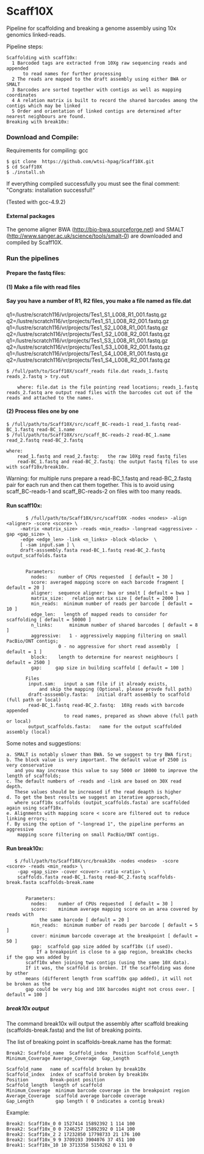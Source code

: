 # Scaff10X
Pipeline for scaffolding and breaking a genome assembly using 10x genomics linked-reads.

Pipeline steps:
        
    Scaffolding with scaff10x:
      1 Barcoded tags are extracted from 10Xg raw sequencing reads and appended 
          to read names for further processing
      2 The reads are mapped to the draft assembly using either BWA or SMALT
      3 Barcodes are sorted together with contigs as well as mapping coordinates
      4 A relation matrix is built to record the shared barcodes among the contigs which may be linked
      5 Order and orientation of linked contigs are determined after nearest neighbours are found. 
    Breaking with break10x:

### Download and Compile:
Requirements for compiling: gcc

    $ git clone  https://github.com/wtsi-hpag/Scaff10X.git 
    $ cd Scaff10X
    $ ./install.sh
		
If everything compiled successfully you must see the final comment: 
		"Congrats: installation successful!"		

(Tested with gcc-4.9.2)


#### External packages
The genome aligner BWA (http://bio-bwa.sourceforge.net) and SMALT (http://www.sanger.ac.uk/science/tools/smalt-0) are downloaded and compiled by Scaff10X.

### Run the pipelines

#### Prepare the fastq files:
#### (1) Make a file with read files
#### Say you have a number of R1, R2 files, you make a file named as file.dat

q1=/lustre/scratch116/vr/projects/Tes1_S1_L008_R1_001.fastq.gz
q2=/lustre/scratch116/vr/projects/Tes1_S1_L008_R2_001.fastq.gz
q1=/lustre/scratch116/vr/projects/Tes1_S2_L008_R1_001.fastq.gz
q2=/lustre/scratch116/vr/projects/Tes1_S2_L008_R2_001.fastq.gz
q1=/lustre/scratch116/vr/projects/Tes1_S3_L008_R1_001.fastq.gz
q2=/lustre/scratch116/vr/projects/Tes1_S3_L008_R2_001.fastq.gz
q1=/lustre/scratch116/vr/projects/Tes1_S4_L008_R1_001.fastq.gz
q2=/lustre/scratch116/vr/projects/Tes1_S4_L008_R2_001.fastq.gz

	$ /full/path/to/Scaff10X/scaff_reads file.dat reads_1.fastq reads_2.fastq > try.out

        where: file.dat is the file pointing read locations; reads_1.fastq reads_2.fastq are output read files with the barcodes cut out of the reads and attached to the names.

#### (2) Process files one by one

	$ /full/path/to/Scaff10X/src/scaff_BC-reads-1 read_1.fastq read-BC_1.fastq read-BC_1.name 
	$ /full/path/to/Scaff10X/src/scaff_BC-reads-2 read-BC_1.name read_2.fastq read-BC_2.fastq 
	
	where:
		read_1.fastq and read_2.fastq:   the raw 10Xg read fastq files
		read-BC_1.fastq and read-BC_2.fastq: the output fastq files to use with scaff10x/break10x.

Warning: for multiple runs prepare a read-BC_1.fastq and read-BC_2.fastq pair for each run and then cat them together.
This is to avoid using scaff_BC-reads-1 and scaff_BC-reads-2 on files with too many reads.
		

#### Run scaff10x:
           $ /full/path/to/Scaff10X/src/scaff10X -nodes <nodes> -align <aligner> -score <score> \
	   	 -matrix <matrix_size> -reads <min_reads> -longread <aggressive> -gap <gap_size> \
		 -edge <edge_len> -link <n_links> -block <block>  \
		 [ -sam input.sam ] \
		 draft-asssembly.fasta read-BC_1.fastq read-BC_2.fastq output_scaffolds.fasta
           

	       Parameters:
             nodes:    number of CPUs requested  [ default = 30 ]
             score: averaged mapping score on each barcode fragment [ default = 20 ]
             aligner:  sequence aligner: bwa or smalt [ default = bwa ]
             matrix_size:   relation matrix size [ default = 2000 ]
             min_reads:  minimum number of reads per barcode [ default = 10 ]
             edge_len:   length of mapped reads to consider for scaffolding [ default = 50000 ]
             n_links:      minimum number of shared barcodes [ default = 8 ]
             aggressive:   1 - aggressively mapping filtering on small PacBio/ONT contigs; 
	     		       0 - no aggressive for short read assembly  [ default = 1 ]
             block:    length to determine for nearest neighbours [ default = 2500 ]
             gap:     gap size in building scaffold [ default = 100 ]
	     
	       Files
	        input.sam:   input a sam file if it already exists, 
				and skip the mapping (Optional, please provde full path)
	        draft-asssembly.fasta:   initial draft assembly to scaffold (full path or local)
	        read-BC_1.fastq read-BC_2.fastq:  10Xg reads with barcode appended 
						 to read names, prepared as shown above (full path or local)
	        output_scaffolds.fasta:   name for the output scaffolded assembly (local)

Some notes and suggestions:
            
	a. SMALT is notably slower than BWA. So we suggest to try BWA first;
	b. The block value is very important. The default value of 2500 is very conservative
	   and you may increase this value to say 5000 or 10000 to improve the length of scaffolds; 
	c. The default numbers of -reads and -link are based on 30X read depth. 
	   These values should be increased if the read deapth is higher
	d. To get the best results we suggest an iterative approach, 
	   where scaff10x scaffolds (output_scaffolds.fasta) are scaffolded again using scaff10x.
	e. Alignments with mapping score < score are filtered out to reduce linking errors;
	f. By using the option of "-longread 1", the pipeline performs an aggressive 
	    mapping score filtering on small PacBio/ONT contigs.  


#### Run break10x:
           
	   $ /full/path/to/Scaff10X/src/break10x -nodes <nodes>  -score <score> -reads <min_reads> \
		-gap <gap_size> -cover <cover> -ratio <ratio> \
		scaffolds.fasta read-BC_1.fastq read-BC_2.fastq scaffolds-break.fasta scaffolds-break.name	     
	    

	       Parameters:
             nodes:    number of CPUs requested  [ default = 30 ]
             score:    minimum average mapping score on an area covered by reads with 
	     		the same barcode [ default = 20 ]
             min_reads:  minimum number of reads per barcode [ default = 5 ]
	         cover: minimum barcode coverage at the breakpoint [ default = 50 ]
	         gap:  scaffold gap size added by scaff10x (if used). 
	     	   If a breakpoint is close to a gap region, break10x checks if the gap was added by  
		   scaff10x when joining two contigs (using the same 10X data). 
		   If it was, the scaffold is broken. If the scaffolding was done by other 
		   means (different length from scaff10x gap added), it will not be broken as the 
		   gap could be very big and 10X barcodes might not cross over. [ default = 100 ]
        
##### break10x output
The command break10x will output the assembly after scaffold breaking (scaffolds-break.fasta) and
the list of breaking points.

The list of breaking point  in scaffolds-break.name has the format:

	Break2: Scaffold_name  Scaffold_index  Position Scaffold_Length Minimum_Coverage Average_Coverage  Gap_Length
	
	Scaffold_name   name of scaffold broken by break10x
	Scaffold_index  index of scaffold broken by break10x
	Position        Break-point position
	Scaffold_length  length of scaffold
	Minimum_Coverage  minimum barcode coverage in the breakpoint region
	Average_Coverage  scaffold average barcode coverage
	Gap_Length        gap length ( 0 indicates a contig break)

Example:
	
	Break2: Scaff10x_0 0 1527414 15892392 1 114 100
	Break2: Scaff10x_0 0 7246257 15892392 0 114 100
	Break2: Scaff10x_2 2 17232850 17798733 21 176 100
	Break2: Scaff10x_9 9 3709193 3904076 37 451 100
	Break1: Scaff10x_10 10 3713358 5150262 0 131 0
